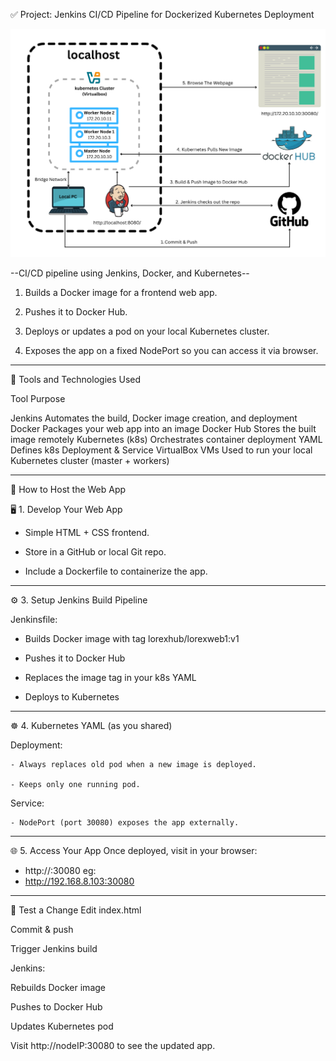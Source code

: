 ✅ Project: Jenkins CI/CD Pipeline for Dockerized Kubernetes Deployment

![Alt text](https://github.com/damith47/k8s_web_app_01/blob/b5c17dab218278ad22c9294d5e45dc6810328915/Diagram.png)

--CI/CD pipeline using Jenkins, Docker, and Kubernetes--

1. Builds a Docker image for a frontend web app.

2. Pushes it to Docker Hub.

3. Deploys or updates a pod on your local Kubernetes cluster.

4. Exposes the app on a fixed NodePort so you can access it via browser.
___________________________________________________________________________________

🔧 Tools and Technologies Used

Tool	                Purpose

Jenkins	                Automates the build, Docker image creation, and deployment
Docker	                Packages your web app into an image
Docker Hub	            Stores the built image remotely
Kubernetes (k8s)	    Orchestrates container deployment
YAML	                Defines k8s Deployment & Service
VirtualBox VMs	        Used to run your local Kubernetes cluster (master + workers)
___________________________________________________________________________________

🚀 How to Host the Web App 

🖥️ 1. Develop Your Web App

- Simple HTML + CSS frontend.

- Store in a GitHub or local Git repo.

- Include a Dockerfile to containerize the app.
___________________________________________________________________________________

⚙️ 3. Setup Jenkins Build Pipeline

Jenkinsfile:

- Builds Docker image with tag lorexhub/lorexweb1:v1

- Pushes it to Docker Hub

- Replaces the image tag in your k8s YAML

- Deploys to Kubernetes
___________________________________________________________________________________

☸️ 4. Kubernetes YAML (as you shared)

Deployment:

    - Always replaces old pod when a new image is deployed.

    - Keeps only one running pod.

Service:

    - NodePort (port 30080) exposes the app externally.
___________________________________________________________________________________

🌐 5. Access Your App
Once deployed, visit in your browser:

- http://<your-node-ip>:30080
eg:
- http://192.168.8.103:30080
___________________________________________________________________________________

🧪 Test a Change
Edit index.html

Commit & push

Trigger Jenkins build

Jenkins:

Rebuilds Docker image

Pushes to Docker Hub

Updates Kubernetes pod

Visit http://nodeIP:30080 to see the updated app.

